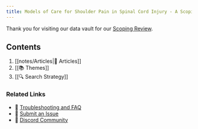```yaml
---
title: Models of Care for Shoulder Pain in Spinal Cord Injury - A Scoping Review
---
```


Thank you for visiting our data vault for our [Scoping Review](). 

## Contents
1. [[notes/Articles|📄 Articles]]
2. [[📚 Themes]]
3. [[🔍 Search Strategy]]

### Related Links
- 🚧 [Troubleshooting and FAQ](notes/troubleshooting.md)
- 🐛 [Submit an Issue](https://github.com/jackyzha0/quartz/issues)
- 👀 [Discord Community](https://discord.gg/cRFFHYye7t)

